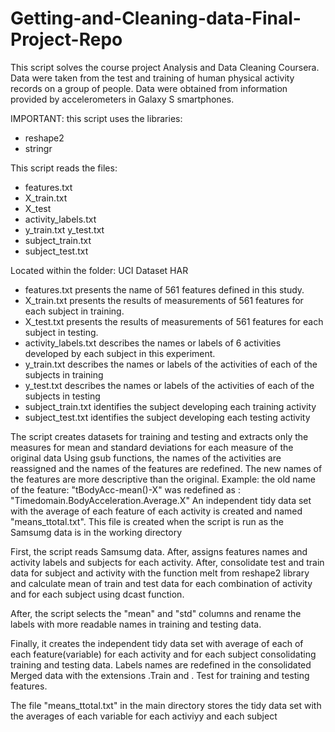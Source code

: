 Getting-and-Cleaning-data-Final-Project-Repo
============================================
This script solves the course project Analysis and Data Cleaning Coursera. 
Data were taken from the test and training of human physical activity records on a group of people. 
Data were obtained from information provided by accelerometers in Galaxy S smartphones.

IMPORTANT: this script uses the libraries:
* reshape2 
* stringr

This script reads the files: 
* features.txt 
* X_train.txt 
* X_test 
* activity_labels.txt 
* y_train.txt 
y_test.txt 
* subject_train.txt
* subject_test.txt 


Located within the folder: UCI Dataset HAR

* features.txt presents the name of 561 features defined in this study.
* X_train.txt presents the results of measurements of 561 features for each subject in training.
* X_test.txt presents the results of measurements of 561 features for each subject in testing.
* activity_labels.txt describes the names or labels of 6 activities developed by each subject in this experiment.
* y_train.txt describes the names or labels of the activities of each of the subjects in training
* y_test.txt describes the names or labels of the activities of each of the subjects in testing
* subject_train.txt identifies the subject developing each training activity
* subject_test.txt identifies the subject developing each testing activity
 
The script creates datasets for training and testing and extracts only the measures for mean 
and standard deviations for each measure of the original data
Using gsub functions, the names of the activities are reassigned and the names of the features are redefined. 
The new names of the features are more descriptive than the original.
Example: the old name of the feature: "tBodyAcc-mean()-X" was
redefined as : "Timedomain.BodyAcceleration.Average.X" 
An independent tidy data set with the average of each feature of each activity is created and named
"means_ttotal.txt". This file is created when the script is run as the Samsumg data is in the working directory
 
First, the script reads Samsumg data. After, assigns features names and activity labels and subjects for each activity.
After, consolidate test and train data for subject and activity with the function melt from reshape2 library and 
calculate mean of train and test data for each combination of activity and for each subject using dcast function.

After, the script selects the "mean" and "std" columns and rename the labels with more readable names in training and 
testing data.

Finally, it creates the independent tidy data set with average of each of each feature(variable) for each activity and 
for each subject consolidating training and testing data. Labels names are redefined in the consolidated Merged data 
with the extensions .Train and . Test for training and testing features.

The file "means_ttotal.txt" in the main directory stores the tidy data set with the averages of each variable 
for each activiyy and each subject






 
 
 
 
 
 
 
 
 
 
 
 
 
 
